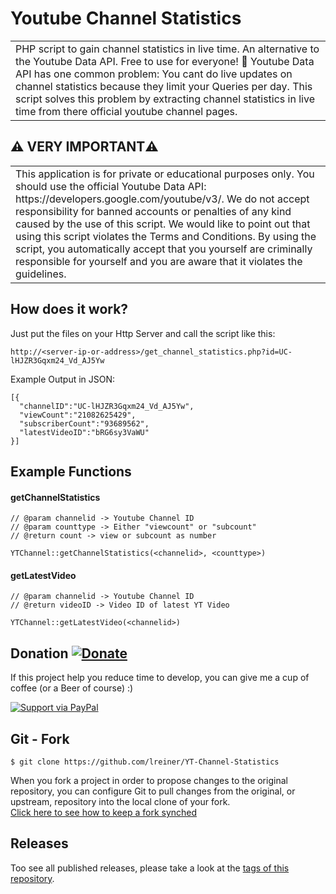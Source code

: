 # Youtube Channel Statistics
<table>
<tr>
<td>
PHP script to gain channel statistics in live time.  An alternative to the Youtube Data API. Free to use for everyone! 🤖 Youtube Data API has one common problem: You cant do live updates on channel statistics because they limit your Queries per day. This script solves this problem by extracting channel statistics in live time from there official youtube channel pages.
</td>
</tr>
</table>

## :warning: VERY IMPORTANT:warning:
<table>
<tr>
<td>
This application is for private or educational purposes only. You should use the official Youtube Data API: https://developers.google.com/youtube/v3/.
We do not accept responsibility for banned accounts or penalties of any kind caused by the use of this script. We would like to point out that using this script violates the Terms and Conditions. By using the script, you automatically accept that you yourself are criminally responsible for yourself and you are aware that it violates the guidelines.
</td>
</tr>
</table>

## How does it work?

Just put the files on your Http Server and call the script like this:
```
http://<server-ip-or-address>/get_channel_statistics.php?id=UC-lHJZR3Gqxm24_Vd_AJ5Yw
```

Example Output in JSON:
```
[{
  "channelID":"UC-lHJZR3Gqxm24_Vd_AJ5Yw",
  "viewCount":"21082625429",
  "subscriberCount":"93689562",
  "latestVideoID":"bRG6sy3VaWU"
}]
```

## Example Functions

#### getChannelStatistics 
```
// @param channelid -> Youtube Channel ID
// @param counttype -> Either "viewcount" or "subcount"
// @return count -> view or subcount as number

YTChannel::getChannelStatistics(<channelid>, <counttype>)
```

#### getLatestVideo 
```
// @param channelid -> Youtube Channel ID
// @return videoID -> Video ID of latest YT Video

YTChannel::getLatestVideo(<channelid>)
```

## Donation [![Donate](https://img.shields.io/badge/Donate-PayPal-green.svg)](https://www.paypal.me/LukasReiner/) 
If this project help you reduce time to develop, you can give me a cup of coffee (or a Beer of course) :)

[![Support via PayPal](https://cdn.rawgit.com/twolfson/paypal-github-button/1.0.0/dist/button.svg)](https://www.paypal.me/LukasReiner/) 

## Git - Fork

```
$ git clone https://github.com/lreiner/YT-Channel-Statistics
```
When you fork a project in order to propose changes to the original repository, you can configure Git to pull changes from the original, or upstream, repository into the local clone of your fork.</br >
[Click here to see how to keep a fork synched](https://help.github.com/articles/fork-a-repo/)

## Releases

Too see all published releases, please take a look at the [tags of this repository](https://github.com/lreiner/YT-Channel-Statistics/tags).
